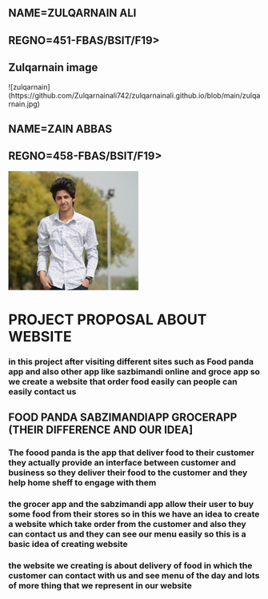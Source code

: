 
<!doctype html>
<html>
 <head>
 </head>
 <body>
   <meta charset ="utf-8">
   <title>HTML 5 INSERTING A IMAGE</title>
   <h2>NAME=ZULQARNAIN ALI</h2> 
   <h2>REGNO=451-FBAS/BSIT/F19></h2>                                                                                                
 </body>
</html>
<body></body>
<h2>Zulqarnain image</h2>
![zulqarnain](https://github.com/Zulqarnainali742/zulqarnainali.github.io/blob/main/zulqarnain.jpg)
</body>
</html>
<h2>NAME=ZAIN ABBAS </h2> 
<h2>REGNO=458-FBAS/BSIT/F19></h2> 
<img src="ZAIN.jpg" width="260" height=""100"> 
<h1>PROJECT PROPOSAL ABOUT WEBSITE</h1>   
<h3>    in this project after visiting different sites such as Food panda app and also other app like sazbimandi online and groce app so we create a website that order food easily can people can easily contact us </h3> 
<h2>FOOD PANDA  SABZIMANDIAPP GROCERAPP (THEIR DIFFERENCE AND OUR IDEA]</h2> 
<h3>The foood panda is the app that deliver food to their customer they actually provide an interface between customer and business so they deliver their food to the customer and they help home sheff to engage with them</h3> 
<h3>the grocer app and the sabzimandi app allow their user to buy some food from their stores so in this we have an idea to create a website which take order from the customer and also they can contact us and they can see our menu easily so this is a basic idea of creating website    </h3> 
<h3>the website we creating is about  delivery of food in which the customer can contact with us and see menu of the day and lots of more thing that we represent in our website </h3> 

